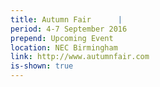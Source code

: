 ```yaml
---
title: Autumn Fair      |
period: 4-7 September 2016
prepend: Upcoming Event
location: NEC Birmingham
link: http://www.autumnfair.com
is-shown: true
---
```


